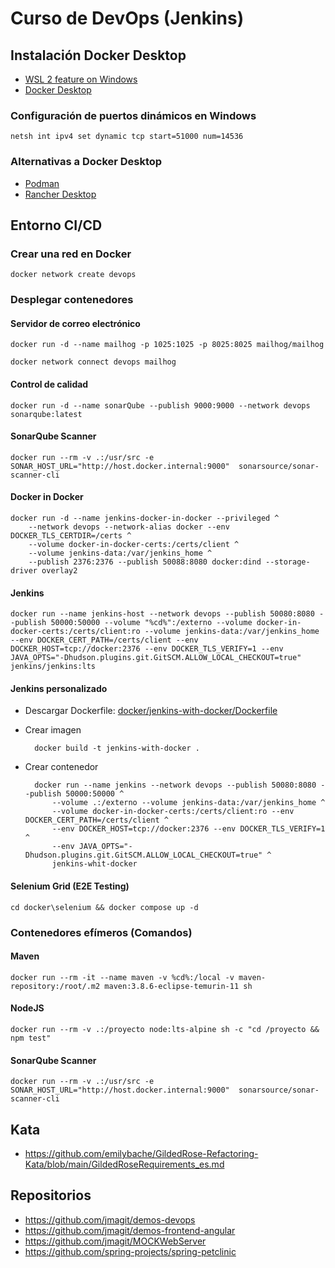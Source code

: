 # Curso de DevOps (Jenkins)

## Instalación Docker Desktop

- [WSL 2 feature on Windows](https://learn.microsoft.com/es-es/windows/wsl/install)
- [Docker Desktop](https://www.docker.com/get-started/)

### Configuración de puertos dinámicos en Windows

    netsh int ipv4 set dynamic tcp start=51000 num=14536

### Alternativas a Docker Desktop

- [Podman](https://podman.io/docs/installation)
- [Rancher Desktop](https://rancherdesktop.io/)

## Entorno CI/CD

### Crear una red en Docker

    docker network create devops

### Desplegar contenedores

#### Servidor de correo electrónico

    docker run -d --name mailhog -p 1025:1025 -p 8025:8025 mailhog/mailhog

    docker network connect devops mailhog

#### Control de calidad

    docker run -d --name sonarQube --publish 9000:9000 --network devops sonarqube:latest

#### SonarQube Scanner

    docker run --rm -v .:/usr/src -e SONAR_HOST_URL="http://host.docker.internal:9000"  sonarsource/sonar-scanner-cli

#### Docker in Docker

    docker run -d --name jenkins-docker-in-docker --privileged ^
        --network devops --network-alias docker --env DOCKER_TLS_CERTDIR=/certs ^
        --volume docker-in-docker-certs:/certs/client ^
        --volume jenkins-data:/var/jenkins_home ^
        --publish 2376:2376 --publish 50088:8080 docker:dind --storage-driver overlay2

#### Jenkins

    docker run --name jenkins-host --network devops --publish 50080:8080 --publish 50000:50000 --volume "%cd%":/externo --volume docker-in-docker-certs:/certs/client:ro --volume jenkins-data:/var/jenkins_home --env DOCKER_CERT_PATH=/certs/client --env DOCKER_HOST=tcp://docker:2376 --env DOCKER_TLS_VERIFY=1 --env JAVA_OPTS="-Dhudson.plugins.git.GitSCM.ALLOW_LOCAL_CHECKOUT=true" jenkins/jenkins:lts

#### Jenkins personalizado

- Descargar Dockerfile: [docker/jenkins-with-docker/Dockerfile](./docker/jenkins-with-docker/Dockerfile)
- Crear imagen

        docker build -t jenkins-with-docker .

- Crear contenedor

        docker run --name jenkins --network devops --publish 50080:8080 --publish 50000:50000 ^
            --volume .:/externo --volume jenkins-data:/var/jenkins_home ^
            --volume docker-in-docker-certs:/certs/client:ro --env DOCKER_CERT_PATH=/certs/client ^
            --env DOCKER_HOST=tcp://docker:2376 --env DOCKER_TLS_VERIFY=1 ^
            --env JAVA_OPTS="-Dhudson.plugins.git.GitSCM.ALLOW_LOCAL_CHECKOUT=true" ^
            jenkins-whit-docker

#### Selenium Grid (E2E Testing)

    cd docker\selenium && docker compose up -d

### Contenedores efímeros (Comandos)

#### Maven

    docker run --rm -it --name maven -v %cd%:/local -v maven-repository:/root/.m2 maven:3.8.6-eclipse-temurin-11 sh

#### NodeJS

    docker run --rm -v .:/proyecto node:lts-alpine sh -c "cd /proyecto && npm test"

#### SonarQube Scanner

    docker run --rm -v .:/usr/src -e SONAR_HOST_URL="http://host.docker.internal:9000"  sonarsource/sonar-scanner-cli

## Kata

- <https://github.com/emilybache/GildedRose-Refactoring-Kata/blob/main/GildedRoseRequirements_es.md>

## Repositorios

- <https://github.com/jmagit/demos-devops>
- <https://github.com/jmagit/demos-frontend-angular>
- <https://github.com/jmagit/MOCKWebServer>
- <https://github.com/spring-projects/spring-petclinic>
